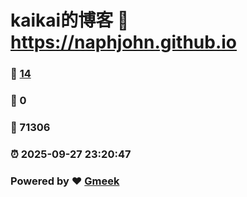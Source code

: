 # kaikai的博客 :link: https://naphjohn.github.io 
### :page_facing_up: [14](https://naphjohn.github.io/tag.html) 
### :speech_balloon: 0 
### :hibiscus: 71306 
### :alarm_clock: 2025-09-27 23:20:47 
### Powered by :heart: [Gmeek](https://github.com/Meekdai/Gmeek)

